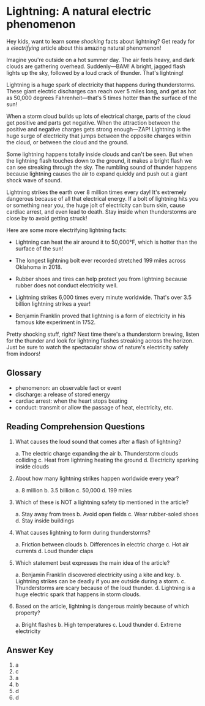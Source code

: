 # Lightning: A natural electric phenomenon

Hey kids, want to learn some *shocking* facts about lightning? Get ready for a *electrifying* article about this amazing natural phenomenon!

Imagine you're outside on a hot summer day. The air feels heavy, and dark clouds are gathering overhead. Suddenly—BAM! A bright, jagged flash lights up the sky, followed by a loud crack of thunder. That's lightning!

Lightning is a huge spark of electricity that happens during thunderstorms. These giant electric discharges can reach over 5 miles long, and get as hot as 50,000 degrees Fahrenheit—that's 5 times hotter than the surface of the sun!

When a storm cloud builds up lots of electrical charge, parts of the cloud get positive and parts get negative. When the attraction between the positive and negative charges gets strong enough—ZAP! Lightning is the huge surge of electricity that jumps between the opposite charges within the cloud, or between the cloud and the ground.

Some lightning happens totally inside clouds and can't be seen. But when the lightning flash touches down to the ground, it makes a bright flash we can see streaking through the sky. The rumbling sound of thunder happens because lightning causes the air to expand quickly and push out a giant shock wave of sound.

Lightning strikes the earth over 8 million times every day! It's extremely dangerous because of all that electrical energy. If a bolt of lightning hits you or something near you, the huge jolt of electricity can burn skin, cause cardiac arrest, and even lead to death. Stay inside when thunderstorms are close by to avoid getting struck!

Here are some more electrifying lightning facts:

- Lightning can heat the air around it to 50,000°F, which is hotter than the surface of the sun!

- The longest lightning bolt ever recorded stretched 199 miles across Oklahoma in 2018.

- Rubber shoes and tires can help protect you from lightning because rubber does not conduct electricity well.

- Lightning strikes 6,000 times every minute worldwide. That's over 3.5 billion lightning strikes a year!

- Benjamin Franklin proved that lightning is a form of electricity in his famous kite experiment in 1752.

Pretty shocking stuff, right? Next time there's a thunderstorm brewing, listen for the thunder and look for lightning flashes streaking across the horizon. Just be sure to watch the spectacular show of nature's electricity safely from indoors!

## Glossary

- phenomenon: an observable fact or event
- discharge: a release of stored energy
- cardiac arrest: when the heart stops beating
- conduct: transmit or allow the passage of heat, electricity, etc.

## Reading Comprehension Questions

1. What causes the loud sound that comes after a flash of lightning?

   a. The electric charge expanding the air
   b. Thunderstorm clouds colliding
   c. Heat from lightning heating the ground
   d. Electricity sparking inside clouds

2. About how many lightning strikes happen worldwide every year?

   a. 8 million
   b. 3.5 billion
   c. 50,000
   d. 199 miles

3. Which of these is NOT a lightning safety tip mentioned in the article?

   a. Stay away from trees
   b. Avoid open fields
   c. Wear rubber-soled shoes
   d. Stay inside buildings

4. What causes lightning to form during thunderstorms?

   a. Friction between clouds
   b. Differences in electric charge
   c. Hot air currents
   d. Loud thunder claps

5. Which statement best expresses the main idea of the article?

   a. Benjamin Franklin discovered electricity using a kite and key.
   b. Lightning strikes can be deadly if you are outside during a storm.
   c. Thunderstorms are scary because of the loud thunder.
   d. Lightning is a huge electric spark that happens in storm clouds.

6. Based on the article, lightning is dangerous mainly because of which property?

   a. Bright flashes
   b. High temperatures
   c. Loud thunder
   d. Extreme electricity

## Answer Key

1. a
2. c
3. a
4. b
5. d
6. d
